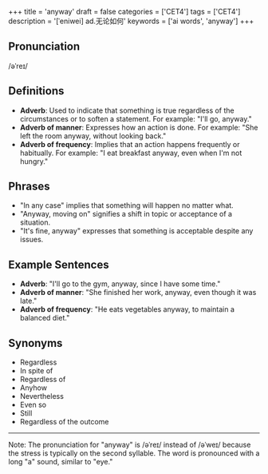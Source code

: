 +++
title = 'anyway'
draft = false
categories = ['CET4']
tags = ['CET4']
description = '[ˈeniwei] ad.无论如何'
keywords = ['ai words', 'anyway']
+++

## Pronunciation
/əˈreɪ/

## Definitions
- **Adverb**: Used to indicate that something is true regardless of the circumstances or to soften a statement. For example: "I'll go, anyway."
- **Adverb of manner**: Expresses how an action is done. For example: "She left the room anyway, without looking back."
- **Adverb of frequency**: Implies that an action happens frequently or habitually. For example: "I eat breakfast anyway, even when I'm not hungry."

## Phrases
- "In any case" implies that something will happen no matter what.
- "Anyway, moving on" signifies a shift in topic or acceptance of a situation.
- "It's fine, anyway" expresses that something is acceptable despite any issues.

## Example Sentences
- **Adverb**: "I'll go to the gym, anyway, since I have some time."
- **Adverb of manner**: "She finished her work, anyway, even though it was late."
- **Adverb of frequency**: "He eats vegetables anyway, to maintain a balanced diet."

## Synonyms
- Regardless
- In spite of
- Regardless of
- Anyhow
- Nevertheless
- Even so
- Still
- Regardless of the outcome

---

Note: The pronunciation for "anyway" is /əˈreɪ/ instead of /əˈweɪ/ because the stress is typically on the second syllable. The word is pronounced with a long "a" sound, similar to "eye."
